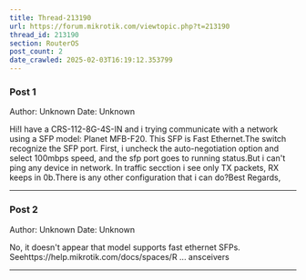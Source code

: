 ```yaml
---
title: Thread-213190
url: https://forum.mikrotik.com/viewtopic.php?t=213190
thread_id: 213190
section: RouterOS
post_count: 2
date_crawled: 2025-02-03T16:19:12.353799
---
```


### Post 1
Author: Unknown
Date: Unknown

Hi!I have a CRS-112-8G-4S-IN and i trying communicate with a network using a SFP model: Planet MFB-F20. This SFP is Fast Ethernet.The switch recognize the SFP port. First, i uncheck the auto-negotiation option and select 100mbps speed, and the sfp port goes to running status.But i can't ping any device in network. In traffic secction i see only TX packets, RX keeps in 0b.There is any other configuration that i can do?Best Regards,

---
### Post 2
Author: Unknown
Date: Unknown

No, it doesn't appear that model supports fast ethernet SFPs. Seehttps://help.mikrotik.com/docs/spaces/R ... ansceivers

---
